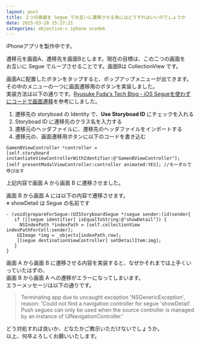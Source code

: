 ```yaml
---
layout: post
title: ２つの画面を Segue でお互いに遷移させる為にはどうすればいいのでしょうか
date: 2015-03-28 15:27:21
categories: objective-c iphone xcode6
---
```

<!-- {% raw %} -->
<p>iPhoneアプリを製作中です。</p>

<p>遷移元を画面A、遷移先を画面Bとします。現在の目標は、この二つの画面を<br>
お互いに Segue でループさせることです。画面Bは CollectionView です。</p>

<p>画面Aに配置したボタンをタップすると、ポップアップメニューが出てきます。<br>
その中のメニューの一つに画面遷移用のボタンを実装しました。<br>
実装方法は以下の通りです。<a href="http://salvador.hatenablog.jp/entry/2014/04/27/164132" rel="nofollow">Ryusuke Fuda's Tech Blog - iOS Segueを使わずにコードで画面遷移</a>を参考にしました。</p>

<ol>
<li>遷移先の storyboad の Identity で、<strong>Use Storyboad ID</strong> にチェックを入れる</li>
<li>Storyboad ID に遷移先のクラス名を入力する</li>
<li>遷移元のヘッダファイルに、遷移先のヘッダファイルをインポートする</li>
<li>遷移元の、画面遷移用ボタンに以下のコードを書き込む</li>
</ol>

<pre><code>GamenBViewController *controller =
[self.storyboard     instantiateViewControllerWithIdentifier:@"GamenBViewController"];
[self presentModalViewController:controller animated:YES]; //モーダルで呼び出す
</code></pre>

<p>上記内容で画面 A から画面 B に遷移させました。</p>

<p>画面 B から画面 A には以下の内容で遷移させます。<br>
※ showDetail は Segue の名前です</p>

<pre><code>- (void)prepareForSegue:(UIStoryboardSegue *)segue sender:(id)sender{
   if ([[segue identifier] isEqualToString:@"showDetail"]) {
     NSIndexPath *indexPath = [self.collectionView indexPathForCell:sender];
    UIImage *img = _objects[indexPath.row];
    [[segue destinationViewController] setDetailItem:img];   
   }
}
</code></pre>

<p>画面 A から画面 B に遷移させる内容を実装すると、なぜかそれまでは上手くいっていたはずの、<br>
画面 B から画面 A への遷移がエラーになってしまいます。<br>
エラーメッセージは以下の通りです。</p>

<blockquote>
  <p>Terminating app due to uncaught exception 'NSGenericException', reason: 'Could not find a navigation controller for segue 'showDetail'. Push segues can only be used when the source controller is managed by an instance of UINavigationController.'</p>
</blockquote>

<p>どう対処すれば良いか、どなたかご教示いただけないでしょうか。<br>
以上、何卒よろしくお願いいたします。</p>
<!-- {% endraw %} -->
